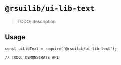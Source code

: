 # `@rsuilib/ui-lib-text`

> TODO: description

## Usage

```
const uiLibText = require('@rsuilib/ui-lib-text');

// TODO: DEMONSTRATE API
```
